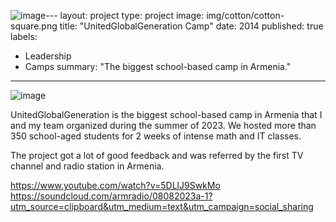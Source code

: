 ![image](https://github.com/user-attachments/assets/a2557761-f33a-413f-9c35-a772d37251da)---
layout: project
type: project
image: img/cotton/cotton-square.png
title: "UnitedGlobalGeneration Camp"
date: 2014
published: true
labels:
  - Leadership
  - Camps
summary: "The biggest school-based camp in Armenia."
---

![image](https://github.com/user-attachments/assets/8d6a21a8-5b6e-4a51-b35d-099c17a0b848)

UnitedGlobalGeneration is the biggest school-based camp in Armenia that I and my team organized during the summer of 2023. We hosted more than 350 school-aged students for 2 weeks of intense math and IT classes.

The project got a lot of good feedback and was referred by the first TV channel and radio station in Armenia. 

https://www.youtube.com/watch?v=5DLlJ9SwkMo
https://soundcloud.com/armradio/08082023a-1?utm_source=clipboard&utm_medium=text&utm_campaign=social_sharing

